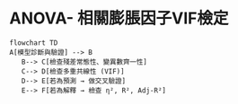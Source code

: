 # ANOVA- 相關膨脹因子VIF檢定

```mermaid
flowchart TD
A[模型診斷與驗證] --> B
   B--> C[檢查殘差常態性、變異數齊一性]
   C--> D[檢查多重共線性 (VIF)]
   D--> E[若為預測 → 做交叉驗證]
   E--> F[若為解釋 → 檢查 η², R², Adj-R²]

